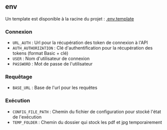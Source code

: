 ## env

Un template est disponible à la racine du projet : [.env.template](./.env.template)

### Connexion
- `URL_AUTH` : Url pour la récupération des token de connexion à l'API
- `AUTH_AUTHORIZATION` : Clé d'authentification pour la récupération des tokens (format Basic + clé)
- `USER` : Nom d'utilisateur de connexion
- `PASSWORD` : Mot de passe de l'utilisateur

### Requêtage
- `BASE_URL` : Base de l'url pour les requêtes

### Exécution
- `CONFIG_FILE_PATH` : Chemin du fichier de configuration pour stocké l'état de l'exécution
- `TEMP_FOLDER` : Chemin du dossier qui stock les pdf et jpg temporairement

